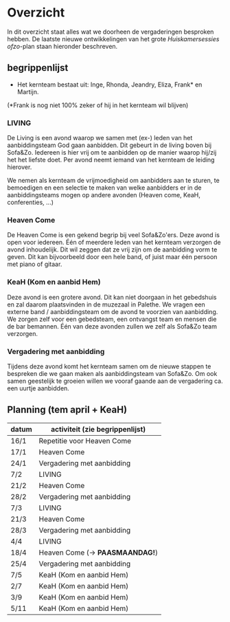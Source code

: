 # Overzicht

In dit overzicht staat alles wat we doorheen de vergaderingen besproken hebben. De laatste nieuwe ontwikkelingen van het grote *Huiskamersessies ofzo*-plan staan hieronder beschreven.

## begrippenlijst

* Het kernteam bestaat uit: Inge, Rhonda, Jeandry, Eliza, Frank* en Martijn.

(*Frank is nog niet 100% zeker of hij  in het kernteam wil blijven)

### LIVING

De Living is een avond waarop we samen met (ex-) leden van het aanbiddingsteam God gaan aanbidden. Dit gebeurt in de living boven bij Sofa&Zo. Iedereen is hier vrij om te aanbidden op de manier waarop hij/zij het het liefste doet. Per avond neemt iemand van het kernteam de leiding hierover.

We nemen als kernteam de vrijmoedigheid om aanbidders aan te sturen, te bemoedigen en een selectie te maken van welke aanbidders er in de aanbiddingsteams mogen op andere avonden (Heaven come, KeaH, conferenties, ...)

### Heaven Come

De Heaven Come is een gekend begrip bij veel Sofa&Zo'ers. Deze avond is open voor iedereen. Één of meerdere leden van het kernteam verzorgen de avond inhoudelijk. Dit wil zeggen dat ze vrij zijn om de aanbidding vorm te geven. Dit kan bijvoorbeeld door een hele band, of juist maar één persoon met piano of gitaar.

### KeaH (Kom en aanbid Hem)

Deze avond is een grotere avond. Dit kan niet doorgaan in het gebedshuis en zal daarom plaatsvinden in de muzezaal in Palethe. We vragen een externe band / aanbiddingsteam om de avond te voorzien van aanbidding. We zorgen zelf voor een gebedsteam, een ontvangst team en mensen die de bar bemannen. Één van deze avonden zullen we zelf als Sofa&Zo team verzorgen.

### Vergadering met aanbidding

Tijdens deze avond komt het kernteam samen om de nieuwe stappen te bespreken die we gaan maken als aanbiddingsteam van Sofa&Zo. Om ook samen geestelijk te groeien willen we vooraf gaande aan de vergadering ca. een uurtje aanbidden.

## Planning (tem april + KeaH)

| datum | activiteit (zie begrippenlijst)   |
|-------|-----------------------------------|
| 16/1  | Repetitie voor Heaven Come        |
| 17/1  | Heaven Come                       |
| 24/1  | Vergadering met aanbidding        |
| 7/2   | LIVING                            |
| 21/2  | Heaven Come                       |
| 28/2  | Vergadering met aanbidding        |
| 7/3   | LIVING                            |
| 21/3  | Heaven Come                       |
| 28/3  | Vergadering met aanbidding        |
| 4/4   | LIVING                            |
| 18/4  | Heaven Come (-> **PAASMAANDAG!**) |
| 25/4  | Vergadering met aanbidding        |
| 7/5   | KeaH (Kom en aanbid Hem)          |
| 2/7   | KeaH (Kom en aanbid Hem)          |
| 3/9   | KeaH (Kom en aanbid Hem)          |
| 5/11  | KeaH (Kom en aanbid Hem)          |
